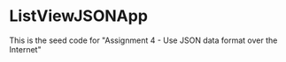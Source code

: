 # ListViewJSONApp
This is the seed code for "Assignment 4 - Use JSON data format over the Internet" 
